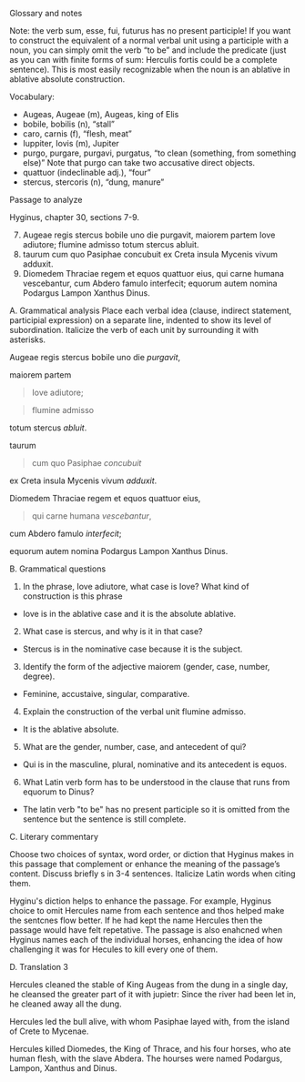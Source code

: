Glossary and notes

Note: the verb sum, esse, fui, futurus has no present participle! If you want to construct the equivalent of a normal verbal unit using a participle with a noun, you can simply omit the verb “to be” and include the predicate (just as you can with finite forms of sum: Herculis fortis could be a complete sentence). This is most easily recognizable when the noun is an ablative in ablative absolute construction.

Vocabulary:

- Augeas, Augeae (m), Augeas, king of Elis
- bobile, bobilis (n), “stall”
- caro, carnis (f), “flesh, meat”
- Iuppiter, Iovis (m), Jupiter
- purgo, purgare, purgavi, purgatus, “to clean (something, from something else)” Note that purgo can take two accusative direct objects.
- quattuor (indeclinable adj.), “four”
- stercus, stercoris (n), “dung, manure”


Passage to analyze

Hyginus, chapter 30, sections 7-9.

7. Augeae regis stercus bobile uno die purgavit, maiorem partem Iove adiutore; flumine admisso totum stercus abluit.
8. taurum cum quo Pasiphae concubuit ex Creta insula Mycenis vivum adduxit.
9. Diomedem Thraciae regem et equos quattuor eius, qui carne humana vescebantur, cum Abdero famulo interfecit; equorum autem nomina Podargus Lampon Xanthus Dinus.

A. Grammatical analysis
Place each verbal idea (clause, indirect statement, participial expression) on a separate line, indented to show its level of subordination. Italicize the verb of each unit by surrounding it with asterisks.

Augeae regis stercus bobile uno die *purgavit*, 

maiorem partem 

>Iove adiutore;

>flumine admisso

totum stercus *abluit*.




taurum

>cum quo Pasiphae *concubuit*

ex Creta insula Mycenis vivum *adduxit*.




Diomedem Thraciae regem et equos quattuor eius,

>qui carne humana *vescebantur*,

cum Abdero famulo *interfecit*;

equorum autem nomina Podargus Lampon Xanthus Dinus.




B. Grammatical questions
1. In the phrase, Iove adiutore, what case is Iove? What kind of construction is this phrase
- Iove is in the ablative case and it is the absolute ablative.
2. What case is stercus, and why is it in that case?
- Stercus is in the nominative case because it is the subject.
3. Identify the form of the adjective maiorem (gender, case, number, degree).
- Feminine, accustaive, singular, comparative.
4. Explain the construction of the verbal unit flumine admisso.
- It is the ablative absolute.
5. What are the gender, number, case, and antecedent of qui?
- Qui is in the masculine, plural, nominative and its antecedent is equos.
6. What Latin verb form has to be understood in the clause that runs from equorum to Dinus?
- The latin verb "to be" has no present participle so it is omitted from the sentence but the sentence is still complete.




C. Literary commentary

Choose two choices of syntax, word order, or diction that Hyginus makes in this passage that complement or enhance the meaning of the passage’s content. Discuss briefly s in 3-4 sentences. Italicize Latin words when citing them.


Hyginu's diction helps to enhance the passage. For example, Hyginus choice to omit Hercules name from each sentence and thos helped make the sentcnes flow better. If he had kept the name Hercules then the passage would have felt repetative. The passage is also enahcned when Hyginus names each of the individual horses, enhancing the idea of how challenging it was for Hecules to kill every one of them.



D. Translation 3

Hercules cleaned the stable of King Augeas from the dung in a single day, he cleansed the greater part of it with jupietr: Since the river had been let in, he cleaned away all the dung.

Hercules led the bull alive, with whom Pasiphae layed with, from the island of Crete to Mycenae.

Hercules killed Diomedes, the King of Thrace, and his four horses, who ate human flesh, with the slave Abdera. The hourses were named Podargus, Lampon, Xanthus and Dinus.
